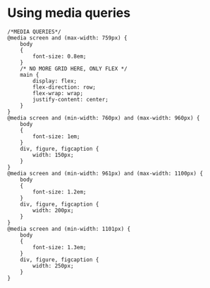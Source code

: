# Using media queries

    /*MEDIA QUERIES*/
    @media screen and (max-width: 759px) {
        body
        {
            font-size: 0.8em;         
        }
        /* NO MORE GRID HERE, ONLY FLEX */
        main {
            display: flex;
            flex-direction: row;
            flex-wrap: wrap;
            justify-content: center;
        }
    }
    @media screen and (min-width: 760px) and (max-width: 960px) {
        body
        {
            font-size: 1em;
        }
        div, figure, figcaption {
            width: 150px;
        }
    }
    @media screen and (min-width: 961px) and (max-width: 1100px) {
        body
        {
            font-size: 1.2em;
        }
        div, figure, figcaption {
            width: 200px;
        }
    }
    @media screen and (min-width: 1101px) {
        body
        {
            font-size: 1.3em;
        }
        div, figure, figcaption {
            width: 250px;
        }
    }